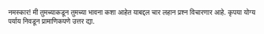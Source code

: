 नमस्कार! मी तुमच्याकडून तुमच्या भावना कशा आहेत याबद्दल चार लहान प्रश्न विचारणार आहे.
कृपया योग्य पर्याय निवडून प्रामाणिकपणे उत्तर द्या.
